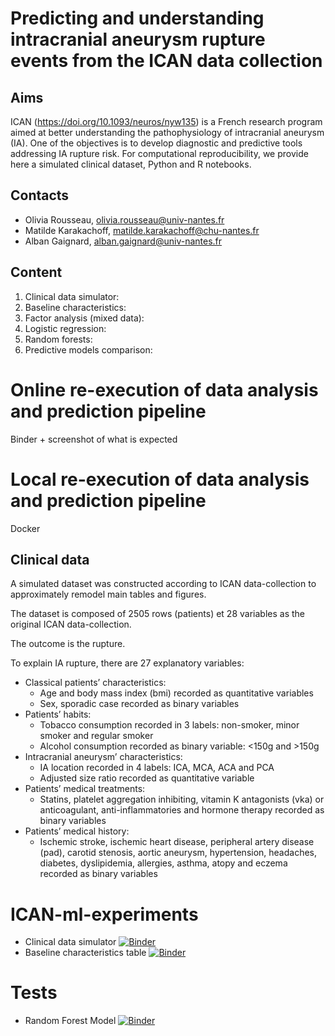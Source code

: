 # Predicting and understanding intracranial aneurysm rupture events from the ICAN data collection

## Aims
ICAN (https://doi.org/10.1093/neuros/nyw135) is a French research program aimed at better understanding the pathophysiology of intracranial aneurysm (IA). One of the objectives is to develop diagnostic and predictive tools addressing IA rupture risk. For computational reproducibility, we provide here a simulated clinical dataset, Python and R notebooks. 

## Contacts
  - Olivia Rousseau, olivia.rousseau@univ-nantes.fr
  - Matilde Karakachoff, matilde.karakachoff@chu-nantes.fr
  - Alban Gaignard, alban.gaignard@univ-nantes.fr

## Content 
  1. Clinical data simulator: 
  1. Baseline characteristics: 
  1. Factor analysis (mixed data): 
  1. Logistic regression: 
  1. Random forests: 
  1. Predictive models comparison: 

# Online re-execution of data analysis and prediction pipeline
Binder + screenshot of what is expected

# Local re-execution of data analysis and prediction pipeline
Docker


## Clinical data 
A simulated dataset was constructed according to ICAN data-collection to approximately remodel main tables and figures.

The dataset is composed of 2505 rows (patients) et 28 variables as the original ICAN data-collection.

The outcome is the rupture. 

To explain IA rupture, there are 27 explanatory variables:
  -	Classical patients’ characteristics: 
    - Age and body mass index (bmi) recorded as quantitative variables
    - Sex, sporadic case recorded as binary variables
  -	Patients’ habits:
    - Tobacco consumption recorded in 3 labels: non-smoker, minor smoker and regular smoker
    - Alcohol consumption recorded as binary variable: <150g and >150g
  -	Intracranial aneurysm’ characteristics:
    - IA location recorded in 4 labels: ICA, MCA, ACA and PCA
    - Adjusted size ratio recorded as quantitative variable
  -	Patients’ medical treatments:
    - Statins, platelet aggregation inhibiting, vitamin K antagonists (vka) or anticoagulant, anti-inflammatories and hormone therapy recorded as binary variables
  -	Patients’ medical history:
    - Ischemic stroke, ischemic heart disease, peripheral artery disease (pad), carotid stenosis, aortic aneurysm, hypertension, headaches, diabetes, dyslipidemia, allergies, asthma, atopy and eczema recorded as binary variables


# ICAN-ml-experiments
- Clinical data simulator [![Binder](https://mybinder.org/badge_logo.svg)](https://mybinder.org/v2/gh/albangaignard/ICAN-ml-experiments.git/master?filepath=notebooks/0-Clinical-data-simulator.ipynb)
- Baseline characteristics table [![Binder](https://mybinder.org/badge_logo.svg)](https://mybinder.org/v2/gh/albangaignard/ICAN-ml-experiments.git/master?filepath=notebooks/1-Table-Baseline-Characteristics.ipynb)

# Tests
- Random Forest Model [![Binder](https://mybinder.org/badge_logo.svg)](https://mybinder.org/v2/gh/albangaignard/ICAN-ml-experiments.git/master?filepath=notebooks/4-Random-Forest-Model.ipynb)
